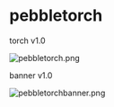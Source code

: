 # pebbletorch
torch v1.0

![pebbletorch.png](http://www.edwarddam.com/images/pebbletorch.png)

banner v1.0

![pebbletorchbanner.png](http://www.edwarddam.com/images/pebbletorchbanner.png)
